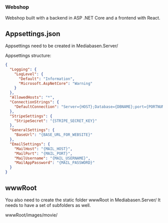 ### Webshop

Webshop built with a backend in ASP .NET Core and a frontend with React.

## Appsettings.json

Appsettings need to be created in Mediabasen.Server/

Appsettings structure:

```json
{
  "Logging": {
    "LogLevel": {
      "Default": "Information",
      "Microsoft.AspNetCore": "Warning"
    }
  },
  "AllowedHosts": "*",
  "ConnectionStrings": {
    "DefaultConnection": "Server={HOST};Database={DBNAME};port={PORTNUMBER};user={USER};password={PASSWORD}"
  },
  "StripeSettings": {
    "StripeSecret": "{STRIPE_SECRET_KEY}"
  },
  "GeneralSettings": {
    "BaseUrl": "{BASE_URL_FOR_WEBSITE}"
  },
  "EmailSettings": {
    "MailHost": "{MAIL_HOST}",
    "MailPort": "{MAIL_PORT}",
    "MailUsername": "{MAIL_USERNAME}",
    "MailAppPassword": "{MAIL_PASSWORD}"
  }
}
```

## wwwRoot

You also need to create the static folder wwwRoot in Mediabasen.Server/
It needs to have a set of subfolders as well.

wwwRoot/images/movie/
